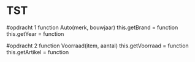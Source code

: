 # TST

#opdracht 1
function Auto(merk, bouwjaar)
this.getBrand = function
this.getYear = function


#opdracht 2
function Voorraad(item, aantal)
this.getVoorraad = function
this.getArtikel = function
